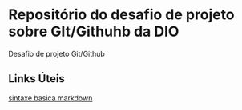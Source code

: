 # Repositório do desafio de projeto sobre GIt/Githuhb da DIO
Desafio de projeto Git/Github

## Links Úteis
[sintaxe basica markdown](https://www.markdownguide.org/basic-syntax/)
